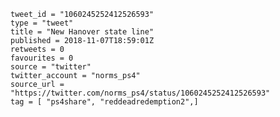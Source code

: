 ```
tweet_id = "1060245252412526593"
type = "tweet"
title = "New Hanover state line"
published = 2018-11-07T18:59:01Z
retweets = 0
favourites = 0
source = "twitter"
twitter_account = "norms_ps4"
source_url = "https://twitter.com/norms_ps4/status/1060245252412526593"
tag = [ "ps4share", "reddeadredemption2",]
```

<p class='image'><img src='http://mnf.m17s.net/2018/11/07/Dra_b5JW4AEezcU.jpg' alt=''></p>

